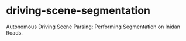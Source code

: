 # driving-scene-segmentation
Autonomous Driving Scene Parsing: Performing Segmentation on Inidan Roads.
